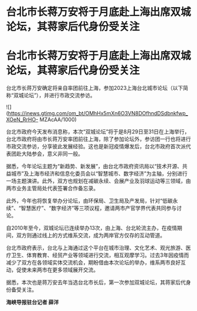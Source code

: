 # 台北市长蒋万安将于月底赴上海出席双城论坛，其蒋家后代身份受关注

# 台北市长蒋万安将于月底赴上海出席双城论坛，其蒋家后代身份受关注

台北市长蒋万安确定将亲自率团前往上海，参加2023上海台北城市论坛（以下简称“双城论坛”），并进行市政交流参访。

![](https://inews.gtimg.com/om_bt/OMhHx5mXn6O3VN8DOfhndDSdbnkfwp_XOeN_RrHO-
MZAcAA/1000)

台北市政府今天发布消息称，本次“双城论坛”将于是8月29日至31日在上海举行，台北市政府将由市长蒋万安率团前往上海，除了参加论坛外，参访团一行也将进行市政交流参访，分享彼此发展经验。这也是新冠疫情爆发后，台北市政府首次派代表团赴大陆参会，意义非同一般。

据悉，今年论坛主题为“新趋势、新发展”，由台北市政府资讯局以“技术开源、共益城市”及上海市经济和信息化委员会以“智慧城市、数字经济”为主轴，分别进行一场主题演讲。此外，双方也规划在减碳永续、会展产业及羽球运动等三领域，由两市业务主管局处代表签署合作备忘录。

此外，今年也将恢复举办分论坛，由环保局、卫生局及产发局，针对“低碳永续”、“智慧医疗”、“数字经济”等三项议程，邀请两市产官学界代表共同参与讨论。

自2010年至今，双城论坛已连续举办13次，由上海、台北轮流主办，在疫情期间，双方则通过线上的方式维系交流，成为两岸官方仅存的互动管道。

台北市政府表示，台北与上海通过这个平台在城市治理、文化艺术、观光旅游、医疗卫生、体育教育、经贸产业等领域进行交流，相互观摩学习。过去3年因疫情而减少了双方在各领域实体交流机会，期盼借由本次论坛的举办，维系两市良好互动，促使未来两市在更多领域展开交流。

据悉，本次也是蒋万安去年当选台北市长后，第一次参加双城论坛，其蒋家后代身份备受关注。

**海峡导报驻台记者 薛洋**

